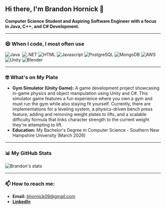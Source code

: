 ## Hi there, I'm Brandon Hornick 👋
**Computer Science Student and Aspiring Software Engineer with a focus in Java, C++, and C# Development.**

---

### 😄 When I code, I most often use
<p>
  <img alt="Java" src="https://img.shields.io/badge/Java-orange?style=flat&logo=openjdk" />
  <img alt "C++" src="https://img.shields.io/badge/-C++-00599C?style=flat&logo=cplusplus&logoColor=white"/>
  <img alt=".NET" src="https://img.shields.io/badge/-.NET-512BD4?style=flat&logo=dotnet&logoColor=white"/>
  <img alt="HTML" src="https://img.shields.io/badge/-HTML5-E34F26?style=flat-square&logo=html5&logoColor=white" />
  <img alt="Javascript" src="https://img.shields.io/badge/-javascript-f7df1c?style=flat-square&logo=javascript&logoColor=black"/>
  <img alt="PostgreSQL" src="https://img.shields.io/badge/-PostgreSQL-4169E1?style=flat&logo=postgresql&logoColor=white"/>
  <img alt="MongoDB" src="https://img.shields.io/badge/-MongoDB-13aa52?style=flat-square&logo=mongodb&logoColor=white"/>
  <img alt="AWS" src="https://img.shields.io/badge/-Amazon AWS-232F3E?style=flat&logo=amazonaws&logoColor=white"/>
  <img alt="Unity" src="https://img.shields.io/badge/-Unity-000000?style=flat&logo=unity&logoColor=white"/>
  <img alt="Blender" src="https://img.shields.io/badge/-Blender-E87D0D?style=flat&logo=blender&logoColor=white"/>
</p>
  
---

### 🤓 What's on My Plate
* **Gym Simulator (Unity Game):** A game development project showcasing in-game physics and object manipulation using Unity and C#. This simulator game features a fun experience where you own a gym and must run the gym while also staying fit yourself. Currently, there are implementations for a leveling system, a physics-driven bench press feature, adding and removing weight plates to lifts, and a scalable difficulty formula that links character strength to the current weight they're attempting to lift.
* **Education:**  My Bachelor's Degree in Computer Science - Southern New Hampshire University (March 2026) 

---

### 📊 My GitHub Stats 
![Brandon's stats](https://github-readme-stats.vercel.app/api?username=bhornick09&hide_border=true&show_icons=true&bg_color=151515&title_color=fb4362&icon_color=fb4362&text_bold=false&text_color=9e9e9e)

---

### 📫 How to reach me:
* **Email:** bhornick09@gmail.com
* [**LinkedIn**](https://www.linkedin.com/in/brandon-hornick-309343256/)
  
